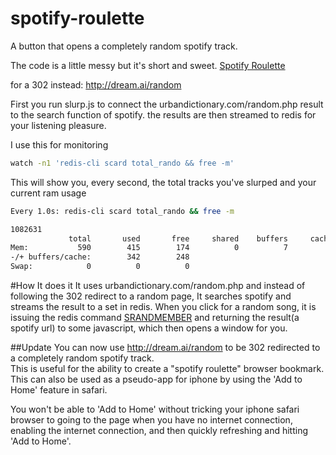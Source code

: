 spotify-roulette
================

A button that opens a completely random spotify track.



The code is a little messy but it's short and sweet. 
[Spotify Roulette](http:/dream.ai)

for a 302 instead:
http://dream.ai/random

First you run slurp.js to connect the urbandictionary.com/random.php result to the search function of spotify.
the results are then streamed to redis for your listening pleasure.


I use this for monitoring
```bash
watch -n1 'redis-cli scard total_rando && free -m'
```

This will show you, every second, the total tracks you've slurped and your current ram usage
```bash
Every 1.0s: redis-cli scard total_rando && free -m                                                                                                                                                                                          Thu Jul 25 02:16:22 2013

1082631
             total       used       free     shared    buffers     cached
Mem:           590        415        174          0          7         65
-/+ buffers/cache:        342        248
Swap:            0          0          0


```

#How It does it
It uses urbandictionary.com/random.php and instead of following the 302 redirect to a random page, It searches spotify and streams the result to a set in redis.
When you click for a random song, it is issuing the redis command [SRANDMEMBER](http://redis.io/commands/srandmember)
and returning the result(a spotify url) to some javascript, which then opens a window for you.


##Update
You can now use http://dream.ai/random  to be 302 redirected to a completely random spotify track.   
This is useful for the ability to create a "spotify roulette" browser bookmark.  This can also be used as a pseudo-app for iphone by using the 'Add to Home' feature in safari.

You won't be able to 'Add to Home' without tricking your iphone safari browser to going to the page when you have no internet connection,  enabling the internet connection, and then quickly refreshing and hitting 'Add to Home'.
